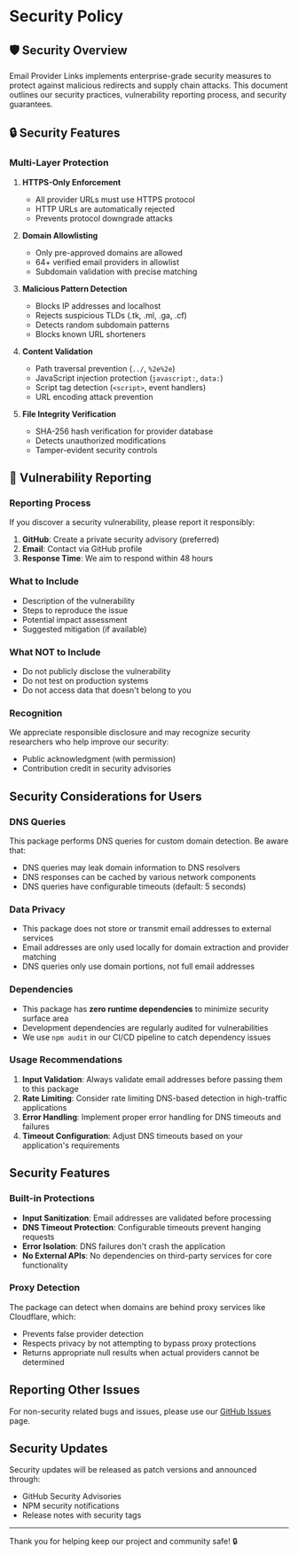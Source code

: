 # Security Policy

## 🛡️ Security Overview

Email Provider Links implements enterprise-grade security measures to protect against malicious redirects and supply chain attacks. This document outlines our security practices, vulnerability reporting process, and security guarantees.

## 🔒 Security Features

### Multi-Layer Protection

1. **HTTPS-Only Enforcement**
   - All provider URLs must use HTTPS protocol
   - HTTP URLs are automatically rejected
   - Prevents protocol downgrade attacks

2. **Domain Allowlisting**
   - Only pre-approved domains are allowed
   - 64+ verified email providers in allowlist
   - Subdomain validation with precise matching

3. **Malicious Pattern Detection**
   - Blocks IP addresses and localhost
   - Rejects suspicious TLDs (.tk, .ml, .ga, .cf)
   - Detects random subdomain patterns
   - Blocks known URL shorteners

4. **Content Validation**
   - Path traversal prevention (`../`, `%2e%2e`)
   - JavaScript injection protection (`javascript:`, `data:`)
   - Script tag detection (`<script>`, event handlers)
   - URL encoding attack prevention

5. **File Integrity Verification**
   - SHA-256 hash verification for provider database
   - Detects unauthorized modifications
   - Tamper-evident security controls

## 🚨 Vulnerability Reporting

### Reporting Process

If you discover a security vulnerability, please report it responsibly:

1. **GitHub**: Create a private security advisory (preferred)
2. **Email**: Contact via GitHub profile
3. **Response Time**: We aim to respond within 48 hours

### What to Include

- Description of the vulnerability
- Steps to reproduce the issue
- Potential impact assessment
- Suggested mitigation (if available)

### What NOT to Include

- Do not publicly disclose the vulnerability
- Do not test on production systems
- Do not access data that doesn't belong to you

### Recognition

We appreciate responsible disclosure and may recognize security researchers who help improve our security:

- Public acknowledgment (with permission)
- Contribution credit in security advisories

## Security Considerations for Users

### DNS Queries

This package performs DNS queries for custom domain detection. Be aware that:

- DNS queries may leak domain information to DNS resolvers
- DNS responses can be cached by various network components
- DNS queries have configurable timeouts (default: 5 seconds)

### Data Privacy

- This package does not store or transmit email addresses to external services
- Email addresses are only used locally for domain extraction and provider matching
- DNS queries only use domain portions, not full email addresses

### Dependencies

- This package has **zero runtime dependencies** to minimize security surface area
- Development dependencies are regularly audited for vulnerabilities
- We use `npm audit` in our CI/CD pipeline to catch dependency issues

### Usage Recommendations

1. **Input Validation**: Always validate email addresses before passing them to this package
2. **Rate Limiting**: Consider rate limiting DNS-based detection in high-traffic applications
3. **Error Handling**: Implement proper error handling for DNS timeouts and failures
4. **Timeout Configuration**: Adjust DNS timeouts based on your application's requirements

## Security Features

### Built-in Protections

- **Input Sanitization**: Email addresses are validated before processing
- **DNS Timeout Protection**: Configurable timeouts prevent hanging requests
- **Error Isolation**: DNS failures don't crash the application
- **No External APIs**: No dependencies on third-party services for core functionality

### Proxy Detection

The package can detect when domains are behind proxy services like Cloudflare, which:
- Prevents false provider detection
- Respects privacy by not attempting to bypass proxy protections
- Returns appropriate null results when actual providers cannot be determined

## Reporting Other Issues

For non-security related bugs and issues, please use our [GitHub Issues](https://github.com/mikkelscheike/email-provider-links/issues) page.

## Security Updates

Security updates will be released as patch versions and announced through:
- GitHub Security Advisories
- NPM security notifications
- Release notes with security tags

---

Thank you for helping keep our project and community safe! 🔒

